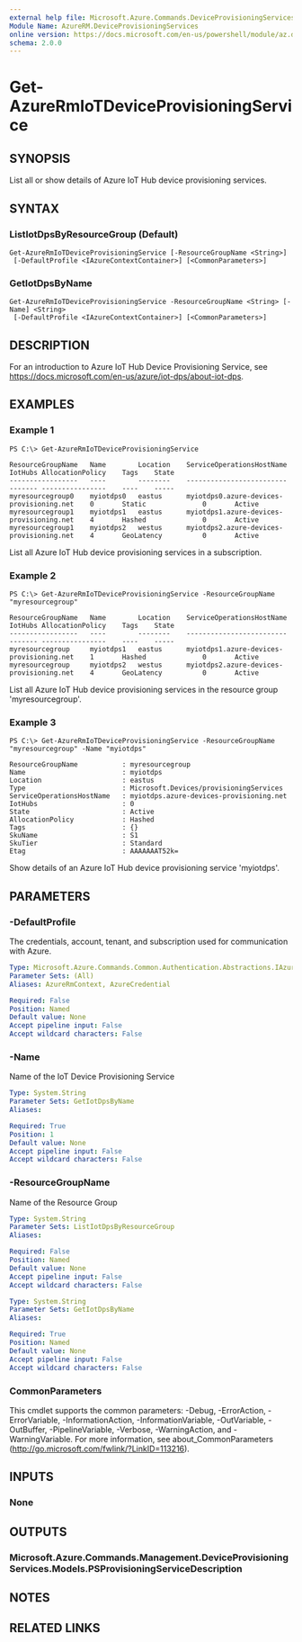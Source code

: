 ```yaml
---
external help file: Microsoft.Azure.Commands.DeviceProvisioningServices.dll-Help.xml
Module Name: AzureRM.DeviceProvisioningServices
online version: https://docs.microsoft.com/en-us/powershell/module/az.deviceprovisioningservices/get-aziotdeviceprovisioningservice
schema: 2.0.0
---
```


# Get-AzureRmIoTDeviceProvisioningService

## SYNOPSIS
List all or show details of Azure IoT Hub device provisioning services.

## SYNTAX

### ListIotDpsByResourceGroup (Default)
```
Get-AzureRmIoTDeviceProvisioningService [-ResourceGroupName <String>]
 [-DefaultProfile <IAzureContextContainer>] [<CommonParameters>]
```

### GetIotDpsByName
```
Get-AzureRmIoTDeviceProvisioningService -ResourceGroupName <String> [-Name] <String>
 [-DefaultProfile <IAzureContextContainer>] [<CommonParameters>]
```

## DESCRIPTION
For an introduction to Azure IoT Hub Device Provisioning Service, see https://docs.microsoft.com/en-us/azure/iot-dps/about-iot-dps.

## EXAMPLES

### Example 1
```
PS C:\> Get-AzureRmIoTDeviceProvisioningService

ResourceGroupName	Name		Location	ServiceOperationsHostName					IotHubs	AllocationPolicy	Tags	State
-----------------	----		--------	-------------------------					------- ----------------	----	-----	
myresourcegroup0	myiotdps0	eastus		myiotdps0.azure-devices-provisioning.net	0       Static				0		Active
myresourcegroup1    myiotdps1	eastus		myiotdps1.azure-devices-provisioning.net	4       Hashed				0		Active
myresourcegroup1    myiotdps2	westus		myiotdps2.azure-devices-provisioning.net	4       GeoLatency			0		Active
```

List all Azure IoT Hub device provisioning services in a subscription.

### Example 2
```
PS C:\> Get-AzureRmIoTDeviceProvisioningService -ResourceGroupName "myresourcegroup"

ResourceGroupName	Name		Location	ServiceOperationsHostName					IotHubs	AllocationPolicy	Tags	State
-----------------	----		--------	-------------------------					------- ----------------	----	-----
myresourcegroup		myiotdps1	eastus		myiotdps1.azure-devices-provisioning.net	1       Hashed				0		Active
myresourcegroup     myiotdps2	westus		myiotdps2.azure-devices-provisioning.net	4       GeoLatency			0		Active
```

List all Azure IoT Hub device provisioning services in the resource group 'myresourcegroup'.

### Example 3
```
PS C:\> Get-AzureRmIoTDeviceProvisioningService -ResourceGroupName "myresourcegroup" -Name "myiotdps"

ResourceGroupName			: myresourcegroup
Name						: myiotdps
Location					: eastus
Type						: Microsoft.Devices/provisioningServices
ServiceOperationsHostName	: myiotdps.azure-devices-provisioning.net
IotHubs						: 0
State						: Active
AllocationPolicy			: Hashed
Tags						: {}
SkuName						: S1
SkuTier						: Standard
Etag						: AAAAAAAT52k=
```

Show details of an Azure IoT Hub device provisioning service 'myiotdps'.

## PARAMETERS

### -DefaultProfile
The credentials, account, tenant, and subscription used for communication with Azure.

```yaml
Type: Microsoft.Azure.Commands.Common.Authentication.Abstractions.IAzureContextContainer
Parameter Sets: (All)
Aliases: AzureRmContext, AzureCredential

Required: False
Position: Named
Default value: None
Accept pipeline input: False
Accept wildcard characters: False
```

### -Name
Name of the IoT Device Provisioning Service

```yaml
Type: System.String
Parameter Sets: GetIotDpsByName
Aliases:

Required: True
Position: 1
Default value: None
Accept pipeline input: False
Accept wildcard characters: False
```

### -ResourceGroupName
Name of the Resource Group

```yaml
Type: System.String
Parameter Sets: ListIotDpsByResourceGroup
Aliases:

Required: False
Position: Named
Default value: None
Accept pipeline input: False
Accept wildcard characters: False
```

```yaml
Type: System.String
Parameter Sets: GetIotDpsByName
Aliases:

Required: True
Position: Named
Default value: None
Accept pipeline input: False
Accept wildcard characters: False
```

### CommonParameters
This cmdlet supports the common parameters: -Debug, -ErrorAction, -ErrorVariable, -InformationAction, -InformationVariable, -OutVariable, -OutBuffer, -PipelineVariable, -Verbose, -WarningAction, and -WarningVariable. For more information, see about_CommonParameters (http://go.microsoft.com/fwlink/?LinkID=113216).

## INPUTS

### None

## OUTPUTS

### Microsoft.Azure.Commands.Management.DeviceProvisioningServices.Models.PSProvisioningServiceDescription

## NOTES

## RELATED LINKS
